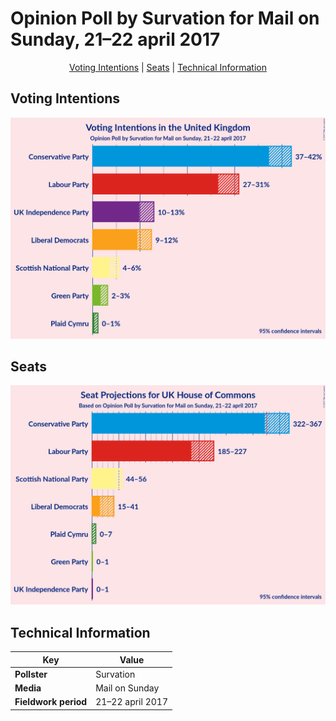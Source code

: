 # Opinion Poll by Survation for Mail on Sunday, 21–22 april 2017

<p align="center"><a href="#voting-intentions">Voting Intentions</a> | <a href="#seats">Seats</a> | <a href="#technical-information">Technical Information</a></p>

## Voting Intentions

![Graph with voting intentions not yet produced](2017-04-22-Survation.png "Voting Intentions")

## Seats

![Graph with seats not yet produced](2017-04-22-Survation-seats.png "Seats")

## Technical Information

| Key | Value |
|-----|-------|
| **Pollster** | Survation | 
| **Media** | Mail on Sunday | 
| **Fieldwork period** | 21–22 april 2017 | 

